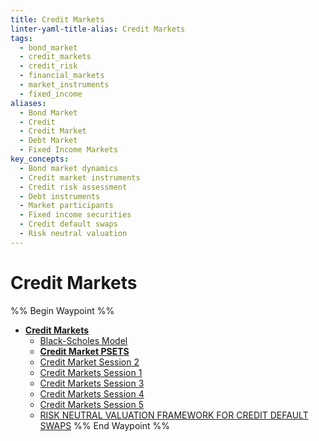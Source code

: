 ```yaml
---
title: Credit Markets
linter-yaml-title-alias: Credit Markets
tags:
  - bond_market
  - credit_markets
  - credit_risk
  - financial_markets
  - market_instruments
  - fixed_income
aliases:
  - Bond Market
  - Credit
  - Credit Market
  - Debt Market
  - Fixed Income Markets
key_concepts:
  - Bond market dynamics
  - Credit market instruments
  - Credit risk assessment
  - Debt instruments
  - Market participants
  - Fixed income securities
  - Credit default swaps
  - Risk neutral valuation
---
```


# Credit Markets

%% Begin Waypoint %%
- **[Credit Markets](.md)**
	- [Black-Scholes Model](Black-Scholes%20Model.md)
	- **[Credit Market PSETS](Credit%20Market%20PSETS/Credit%20Market%20PSETS.md)**
	- [Credit Market Session 2](Credit%20Market%20Session%202.md)
	- [Credit Markets Session 1](Credit%20Markets%20Session%201.md)
	- [Credit Markets Session 3](Credit%20Markets%20Session%203.md)
	- [Credit Markets Session 4](Credit%20Markets%20Session%204.md)
	- [Credit Markets Session 5](Credit%20Markets%20Session%205.md)
	- [RISK NEUTRAL VALUATION FRAMEWORK FOR CREDIT DEFAULT SWAPS](RISK%20NEUTRAL%20VALUATION%20FRAMEWORK%20FOR%20CREDIT%20DEFAULT%20SWAPS.md)
%% End Waypoint %%